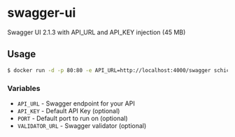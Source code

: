 # swagger-ui

Swagger UI 2.1.3 with API_URL and API_KEY injection (45 MB)

## Usage

```sh
$ docker run -d -p 80:80 -e API_URL=http://localhost:4000/swagger schickling/swagger-ui
```

### Variables

* `API_URL` - Swagger endpoint for your API
* `API_KEY` - Default API Key (optional)
* `PORT`    - Default port to run on (optional)
* `VALIDATOR_URL` - Swagger validator (optional)

